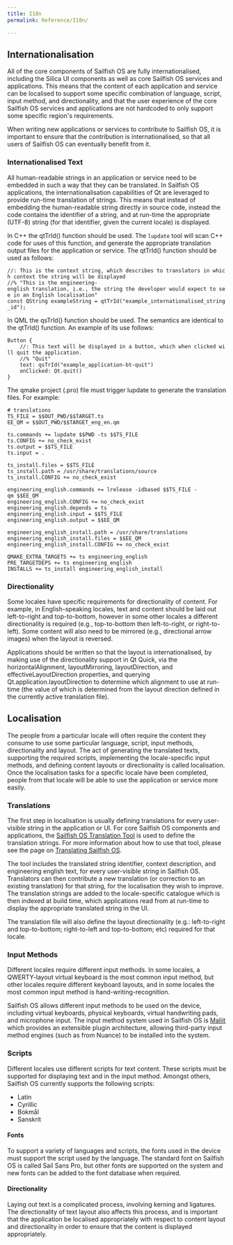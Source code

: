 ```yaml
---
title: I18n
permalink: Reference/I18n/

---
```


## Internationalisation

All of the core components of Sailfish OS are fully internationalised,
including the Silica UI components as well as core Sailfish OS services
and applications. This means that the content of each application and
service can be localised to support some specific combination of
language, script, input method, and directionality, and that the user
experience of the core Sailfish OS services and applications are not
hardcoded to only support some specific region's requirements.

When writing new applications or services to contribute to Sailfish OS,
it is important to ensure that the contribution is internationalised, so
that all users of Sailfish OS can eventually benefit from it.

### Internationalised Text

All human-readable strings in an application or service need to be
embedded in such a way that they can be translated. In Sailfish OS
applications, the internationalisation capabilities of Qt are leveraged
to provide run-time translation of strings. This means that instead of
embedding the human-readable string directly in source code, instead the
code contains the identifier of a string, and at run-time the
appropriate (UTF-8) string (for that identifier, given the current
locale) is displayed.

In C++ the qtTrId() function should be used. The `lupdate` tool will
scan C++ code for uses of this function, and generate the appropriate
translation output files for the application or service. The qtTrId()
function should be used as follows:

`//: This is the context string, which describes to translators in which context the string will be displayed`  
`//% "This is the engineering-english translation, i.e., the string the developer would expect to see in an English localisation"`  
`const QString exampleString = qtTrId("example_internationalised_string_id");`

In QML the qsTrId() function should be used. The semantics are identical
to the qtTrId() function. An example of its use follows:

`Button {`  
`    //: This text will be displayed in a button, which when clicked will quit the application.`  
`    //% "Quit"`  
`    text: qsTrId("example_application-bt-quit")`  
`    onClicked: Qt.quit()`  
`}`

The qmake project (.pro) file must trigger lupdate to generate the
translation files. For example:

`# translations`  
`TS_FILE = $$OUT_PWD/$$TARGET.ts`  
`EE_QM = $$OUT_PWD/$$TARGET_eng_en.qm`  
  
`ts.commands += lupdate $$PWD -ts $$TS_FILE`  
`ts.CONFIG += no_check_exist`  
`ts.output = $$TS_FILE`  
`ts.input = .`  
  
`ts_install.files = $$TS_FILE`  
`ts_install.path = /usr/share/translations/source`  
`ts_install.CONFIG += no_check_exist`  
  
`engineering_english.commands += lrelease -idbased $$TS_FILE -qm $$EE_QM`  
`engineering_english.CONFIG += no_check_exist`  
`engineering_english.depends = ts`  
`engineering_english.input = $$TS_FILE`  
`engineering_english.output = $$EE_QM`  
  
`engineering_english_install.path = /usr/share/translations`  
`engineering_english_install.files = $$EE_QM`  
`engineering_english_install.CONFIG += no_check_exist`  
  
`QMAKE_EXTRA_TARGETS += ts engineering_english`  
`PRE_TARGETDEPS += ts engineering_english`  
`INSTALLS += ts_install engineering_english_install`

### Directionality

Some locales have specific requirements for directionality of content.
For example, in English-speaking locales, text and content should be
laid out left-to-right and top-to-bottom, however in some other locales
a different directionality is required (e.g., top-to-bottom then
left-to-right, or right-to-left). Some content will also need to be
mirrored (e.g., directional arrow images) when the layout is reversed.

Applications should be written so that the layout is internationalised,
by making use of the directionality support in Qt Quick, via the
horizontalAlignment, layoutMirroring, layoutDirection, and
effectiveLayoutDirection properties, and querying
Qt.application.layoutDirection to determine which alignment to use at
run-time (the value of which is determined from the layout direction
defined in the currently active translation file).

## Localisation

The people from a particular locale will often require the content they
consume to use some particular language, script, input methods,
directionality and layout. The act of generating the translated texts,
supporting the required scripts, implementing the locale-specific input
methods, and defining content layouts or directionality is called
localisation. Once the localisation tasks for a specific locale have
been completed, people from that locale will be able to use the
application or service more easily.

### Translations

The first step in localisation is usually defining translations for
every user-visible string in the application or UI. For core Sailfish OS
components and applications, the [Sailfish OS Translation
Tool](https://translate.sailfishos.org/) is used to define the
translation strings. For more information about how to use that tool,
please see the page on [Translating Sailfish
OS](/Develop/L10n).

The tool includes the translated string identifier, context description,
and engineering english text, for every user-visible string in Sailfish
OS. Translators can then contribute a new translation (or correction to
an existing translation) for that string, for the localisation they wish
to improve. The translation strings are added to the locale-specific
catalogue which is then indexed at build time, which applications read
from at run-time to display the appropriate translated string in the UI.

The translation file will also define the layout directionality (e.g.:
left-to-right and top-to-bottom; right-to-left and top-to-bottom; etc)
required for that locale.

### Input Methods

Different locales require different input methods. In some locales, a
QWERTY-layout virtual keyboard is the most common input method, but
other locales require different keyboard layouts, and in some locales
the most common input method is hand-writing-recognition.

Sailfish OS allows different input methods to be used on the device,
including virtual keyboards, physical keyboards, virtual handwriting
pads, and microphone input. The input method system used in Sailfish OS
is [Maliit](https://git.sailfishos.org/mer-core/maliit-framework) which
provides an extensible plugin architecture, allowing third-party input
method engines (such as from Nuance) to be installed into the system.

### Scripts

Different locales use different scripts for text content. These scripts
must be supported for displaying text and in the input method. Amongst
others, Sailfish OS currently supports the following scripts:

  - Latin
  - Cyrillic
  - Bokmål
  - Sanskrit

#### Fonts

To support a variety of languages and scripts, the fonts used in the
device must support the script used by the language. The standard font
on Sailfish OS is called Sail Sans Pro, but other fonts are supported on
the system and new fonts can be added to the font database when
required.

#### Directionality

Laying out text is a complicated process, involving kerning and
ligatures. The directionality of text layout also affects this process,
and is important that the application be localised appropriately with
respect to content layout and directionality in order to ensure that the
content is displayed appropriately.
